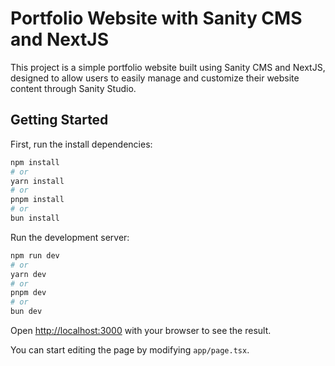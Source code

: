 # Portfolio Website with Sanity CMS and NextJS
This project is a simple portfolio website built using Sanity CMS and NextJS, designed to allow users to easily manage and customize their website content through Sanity Studio.


## Getting Started

First, run the install dependencies:

```bash
npm install
# or
yarn install
# or
pnpm install
# or
bun install
```

Run the development server:

```bash
npm run dev
# or
yarn dev
# or
pnpm dev
# or
bun dev
```

Open [http://localhost:3000](http://localhost:3000) with your browser to see the result.

You can start editing the page by modifying `app/page.tsx`.



